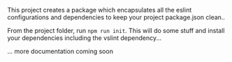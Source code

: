 This project creates a package which encapsulates all the eslint configurations and dependencies to keep your project package.json clean..

From the project folder, run `npm run init`. This will do some stuff and install your dependencies including the vslint dependency...

... more documentation coming soon
